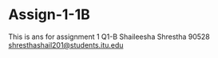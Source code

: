# Assign-1-1B
This is ans for assignment 1 Q1-B
Shaileesha Shrestha
90528
shresthashail201@students.itu.edu
